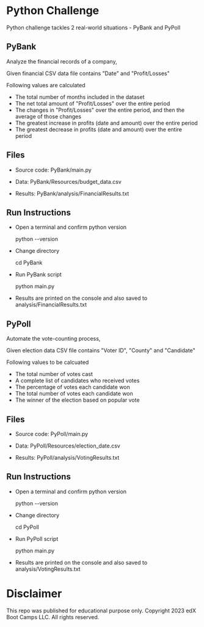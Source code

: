 # Python Challenge

Python challenge tackles 2 real-world situations - PyBank and PyPoll

## PyBank

Analyze the financial records of a company, 

Given financial CSV data file contains "Date" and "Profit/Losses"

Following values are calculated
* The total number of months included in the dataset
* The net total amount of "Profit/Losses" over the entire period
* The changes in "Profit/Losses" over the entire period, and then the average of those changes
* The greatest increase in profits (date and amount) over the entire period
* The greatest decrease in profits (date and amount) over the entire period

## Files
* Source code:
    PyBank/main.py
  
* Data:
    PyBank/Resources/budget_data.csv
  
* Results:
    PyBank/analysis/FinancialResults.txt

## Run Instructions

* Open a terminal and confirm python version

  python --version

* Change directory

  cd PyBank

* Run PyBank script

  python main.py

* Results are printed on the console and also saved to analysis/FinancialResults.txt
  
## PyPoll

Automate the vote-counting process, 

Given election data CSV file contains "Voter ID", "County" and "Candidate"

Following values to be calcuated
* The total number of votes cast
* A complete list of candidates who received votes
* The percentage of votes each candidate won
* The total number of votes each candidate won
* The winner of the election based on popular vote

## Files
* Source code:
    PyPoll/main.py
  
* Data:
    PyPoll/Resources/election_date.csv
  
* Results:
    PyPoll/analysis/VotingResults.txt

## Run Instructions

* Open a terminal and confirm python version

  python --version

* Change directory

  cd PyPoll

* Run PyPoll script

  python main.py

* Results are printed on the console and also saved to analysis/VotingResults.txt


# Disclaimer
This repo was published for educational purpose only. Copyright 2023 edX Boot Camps LLC. All rights reserved.
    
